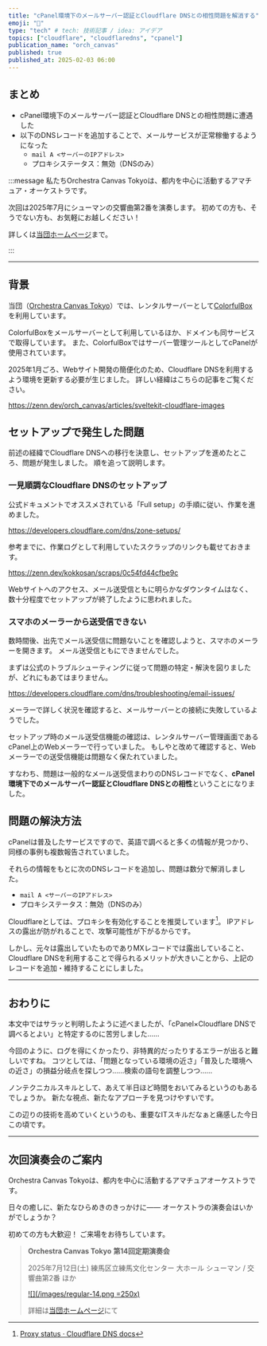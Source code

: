 ```yaml
---
title: "cPanel環境下のメールサーバー認証とCloudflare DNSとの相性問題を解消する"
emoji: "📧"
type: "tech" # tech: 技術記事 / idea: アイデア
topics: ["cloudflare", "cloudflaredns", "cpanel"]
publication_name: "orch_canvas"
published: true
published_at: 2025-02-03 06:00
---
```


## まとめ

- cPanel環境下のメールサーバー認証とCloudflare DNSとの相性問題に遭遇した
- 以下のDNSレコードを追加することで、メールサービスが正常稼働するようになった
  - `mail A <サーバーのIPアドレス>`
  - プロキシステータス：無効（DNSのみ）

<!-- begin short upcoming concert announcement -->

:::message
私たちOrchestra Canvas Tokyoは、都内を中心に活動するアマチュア・オーケストラです。

次回は2025年7月にシューマンの交響曲第2番を演奏します。
初めての方も、そうでない方も、お気軽にお越しください！

詳しくは[当団ホームページ](https://www.orch-canvas.tokyo/concerts/regular-14)まで。
<!-- textlint-disable -->
:::
<!-- textlint-disable -->

<!-- end short upcoming concert announcement -->

---

## 背景

当団（[Orchestra Canvas Tokyo](https://www.orch-canvas.tokyo/)）では、レンタルサーバーとして[ColorfulBox](https://www.colorfulbox.jp/)を利用しています。

ColorfulBoxをメールサーバーとして利用しているほか、ドメインも同サービスで取得しています。
また、ColorfulBoxではサーバー管理ツールとしてcPanelが使用されています。

2025年1月ごろ、Webサイト開発の簡便化のため、Cloudflare DNSを利用するよう環境を更新する必要が生じました。
詳しい経緯はこちらの記事をご覧ください。

https://zenn.dev/orch_canvas/articles/sveltekit-cloudflare-images

## セットアップで発生した問題

前述の経緯でCloudflare DNSへの移行を決意し、セットアップを進めたところ、問題が発生しました。
順を追って説明します。

### 一見順調なCloudflare DNSのセットアップ

公式ドキュメントでオススメされている「Full setup」の手順に従い、作業を進めました。

https://developers.cloudflare.com/dns/zone-setups/

参考までに、作業ログとして利用していたスクラップのリンクも載せておきます。

https://zenn.dev/kokkosan/scraps/0c54fd44cfbe9c

Webサイトへのアクセス、メール送受信ともに明らかなダウンタイムはなく、数十分程度でセットアップが終了したように思われました。

### スマホのメーラーから送受信できない

数時間後、出先でメール送受信に問題ないことを確認しようと、スマホのメーラーを開きます。
メール送受信ともにできませんでした。

まずは公式のトラブルシューティングに従って問題の特定・解決を図りましたが、どれにもあてはまりません。

https://developers.cloudflare.com/dns/troubleshooting/email-issues/

メーラーで詳しく状況を確認すると、メールサーバーとの接続に失敗しているようでした。

セットアップ時のメール送受信機能の確認は、レンタルサーバー管理画面であるcPanel上のWebメーラーで行っていました。
もしやと改めて確認すると、Webメーラーでの送受信機能は問題なく保たれていました。

すなわち、問題は一般的なメール送受信まわりのDNSレコードでなく、**cPanel環境下でのメールサーバー認証とCloudflare DNSとの相性**ということになりました。

## 問題の解決方法

cPanelは普及したサービスですので、英語で調べると多くの情報が見つかり、同様の事例も複数報告されていました。

それらの情報をもとに次のDNSレコードを追加し、問題は数分で解消しました。

- `mail A <サーバーのIPアドレス>`
- プロキシステータス：無効（DNSのみ）

Cloudflareとしては、プロキシを有効化することを推奨しています[^1]。
IPアドレスの露出が防がれることで、攻撃可能性が下がるからです。

[^1]: [Proxy status · Cloudflare DNS docs](https://developers.cloudflare.com/dns/manage-dns-records/reference/proxied-dns-records/#dns-only-records)

しかし、元々は露出していたものでありMXレコードでは露出していること、Cloudflare DNSを利用することで得られるメリットが大きいことから、上記のレコードを追加・維持することにしました。

---

## おわりに

本文中ではサラッと判明したように述べましたが、「cPanel×Cloudflare DNSで調べるとよい」と特定するのに苦労しました……

今回のように、ログを得にくかったり、非特異的だったりするエラーが出ると難しいですね。
コツとしては、「問題となっている環境の近さ」「普及した環境への近さ」の損益分岐点を探しつつ……検索の語句を調整しつつ……

ノンテクニカルスキルとして、あえて半日ほど時間をおいてみるというのもあるでしょうか。
新たな視点、新たなアプローチを見つけやすいです。

この辺りの技術を高めていくというのも、重要なITスキルだなぁと痛感した今日この頃です。

---

<!-- begin long upcoming concert announcement -->

## 次回演奏会のご案内

Orchestra Canvas Tokyoは、都内を中心に活動するアマチュアオーケストラです。

日々の癒しに、新たなひらめきのきっかけに——
オーケストラの演奏会はいかがでしょうか？

初めての方も大歓迎！
ご来場をお待ちしています。

> **Orchestra Canvas Tokyo**
> **第14回定期演奏会**
>
> 2025年7月12日(土)
> 練馬区立練馬文化センター 大ホール
> シューマン / 交響曲第2番 ほか
>
> [![](/images/regular-14.png =250x)](https://www.orch-canvas.tokyo/concerts/regular-14)
>
> 詳細は[当団ホームページ](https://www.orch-canvas.tokyo/concerts/regular-14)にて

<!-- end long upcoming concert announcement -->
